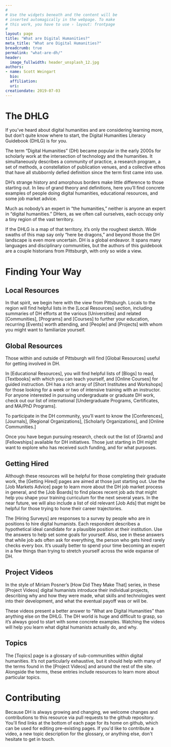 ```yaml
---
#
# Use the widgets beneath and the content will be
# inserted automagically in the webpage. To make
# this work, you have to use › layout: frontpage
#
layout: page
title: "What are Digital Humanities?"
meta_title: "What are Digital Humanities?"
breadcrumb: true
permalink: "what-are-dh/"
header:
  image_fullwidth: header_unsplash_12.jpg
authors:
- name: Scott Weingart
  bio:
  affiliation:
  uri:
creationdate: 2019-07-03
---
```

# The DHLG

If you’ve heard about digital humanities and are considering learning more, but don’t quite know where to start, the Digital Humanities Literacy Guidebook (DHLG) is for you.

The term “Digital Humanities” (DH) became popular in the early 2000s for scholarly work at the intersection of technology and the humanities. It simultaneously describes a community of practice, a research program, a set of methods, a constellation of publication venues, and a collective ethos that have all stubbornly defied definition since the term first came into use. 

DH’s strange history and amorphous borders make little difference to those starting out. In lieu of grand theory and definitions, here you’ll find concrete examples of people doing digital humanities, educational resources, and some job market advice.

Much as nobody’s an expert in “the humanities,” neither is anyone an expert in “digital humanities.” DHers, as we often call ourselves, each occupy only a tiny region of the vast territory.

If the DHLG is a map of that territory, it’s only the roughest sketch. Wide swaths of this map say only “here be dragons,” and beyond those the DH landscape is even more uncertain. DH is a global endeavor. It spans many languages and disciplinary communities, but the authors of this guidebook are a couple historians from Pittsburgh, with only so wide a view.

# Finding Your Way

## Local Resources

In that spirit, we begin here with the view from Pittsburgh. Locals to the region will find helpful lists in the [Local Resources] section, including summaries of DH efforts at the various [Universities] and related [Communities], [Programs] and [Courses] to further your education, recurring [Events] worth attending, and [People] and [Projects] with whom you might want to familiarize yourself.

## Global Resources

Those within and outside of Pittsburgh will find [Global Resources] useful for getting involved in DH. 

In [Educational Resources], you will find helpful lists of [Blogs] to read, [Textbooks] with which you can teach yourself, and [Online Courses] for guided instruction. DH has a rich array of [Short Institutes and Workshops] for those looking for a week or two of intensive training with an instructor. For anyone interested in pursuing undergraduate or graduate DH work, check out our list of international [Undergraduate Programs, Certificates, and MA/PhD Programs].

To participate in the DH community, you’ll want to know the [Conferences], [Journals], [Regional Organizations], [Scholarly Organizations], and [Online Communities.]

Once you have begun pursuing research, check out the list of [Grants] and [Fellowships] available for DH initiatives. Those just starting in DH might want to explore who has received such funding, and for what purposes.

## Getting Hired

Although these resources will be helpful for those completing their graduate work, the [Getting Hired] pages are aimed at those just starting out. Use the [Job Markets Advice] page to learn more about the DH job market process in general, and the [Job Boards] to find places recent job ads that might help you shape your training curriculum for the next several years. In the near future, we will also include a list of old relevant [Job Ads] that might be helpful for those trying to hone their career trajectories.

The [Hiring Surveys] are responses to a survey by people who are in positions to hire digital humanists. Each respondent describes a hypothetical ideal candidate for a plausible position at their institution. Use the answers to help set some goals for yourself. Also, see in these answers that while job ads often ask for everything, the person who gets hired rarely checks every box. It’s usually better to spend your time becoming an expert in a few things than trying to stretch yourself across the wide expanse of DH.

## Project Videos

In the style of Miriam Posner’s [How Did They Make That] series, in these [Project Videos] digital humanists introduce their individual projects, describing why and how they were made, what skills and technologies went into their development, and what the eventual payoff was or will be. 

These videos present a better answer to “What are Digital Humanities” than anything else on the DHLG. The DH world is huge and difficult to grasp, so it’s always good to start with some concrete examples. Watching the videos will help you learn what digital humanists actually do, and why.

## Topics

The [Topics] page is a glossary of sub-communities within digital humanities. It’s not particularly exhaustive, but it should help with many of the terms found in the [Project Videos] and around the rest of the site. Alongside the terms, these entries include resources to learn more about particular topics.

# Contributing

Because DH is always growing and changing, we welcome changes and contributions to this resource via pull requests to the github repository. You'll find links at the bottom of each page for its home on github, which can be used for editing pre-existing pages. If you'd like to contribute a video, a new topic description for the glossary, or anything else, don't hesitate to get in touch.
